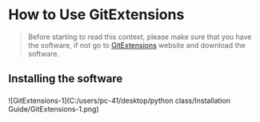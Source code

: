 # How to Use GitExtensions

> Before starting to read this context, please make sure that you have the software, if not go to [GitExtensions](http://sourceforge.net/projects/gitextensions) website and download the software.

## Installing the software
###
![GitExtensions-1](C:/users/pc-41/desktop/python class/Installation Guide/GitExtensions-1.png)